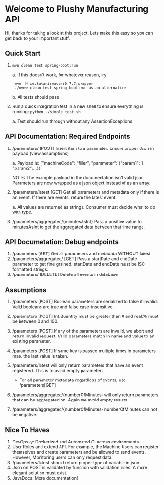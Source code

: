 # Welcome to Plushy Manufacturing API

Hi, thanks for taking a look at this project. Lets make this easy so you can get back to your important stuff.

## Quick Start
1. `mvn clean test spring-boot:run`

    a. If this doesn't work, for whatever reason, try

        mvn -N io.takari:maven:0.7.7:wrapper
        ./mvnw clean test spring-boot:run as an alternative

    b. All tests should pass

2. Run a quick integration test in a new shell to ensure everything is running: 
`python ./simple_test.sh` 

    a. Test should run through without any AssertionExceptions


## API Documentation: Required Endpoints
1. /parameters/ [POST] Insert item to a parameter. Ensure proper Json in payload (view assumptions)

    a. Payload is: {"machineCode": "filler", "parameter": {"param1": 1, "param2":...}}

    NOTE: The example payload in the documentation isn't valid json. Parameters are now wrapped as a json object instead of as an array.

2. /parameters/latest [GET] Get all parameters and metadata only if there is an event. If there are events, return the latest event.

    a. All values are returned as strings. Consumer must decide what to do with type.

3. /parameters/aggregated/{minutesAsInt} Pass a positive value to minutesAsInt to get the aggregated data between that time range.


## API Documetation: Debug endpoints
1. /parameters [GET] Get all parameters and metadata WITHOUT latest
2. /parameters/aggregated/ [GET] Pass a startDate and endDate parameter to get fine grained. startDate and endDate must be ISO formatted strings.
3. /parameters/ [DELETE] Delete all events in database

## Assumptions
1. /parameters [POST] Boolean parameters are serialized to false if invalid. Valid booleans are true and false case-insensitive.
2. /parameters [POST] Int:Quantity must be greater than 0 and real:% must be between 0 and 100.
3. /parameters [POST] If any of the parameters are invalid, we abort and return invalid request. Valid parameters match in name and value to an existing parameter.
4. /parameters [POST] If same key is passed multiple times in parameters map, the last value is taken.
5. /parameters/latest will only return parameters that have an event registered. This is to avoid empty parameters. 

    - For all parameter metadata regardless of events, use /parameters[GET]

6. /parameters/aggregated/{numberOfMinutes} will only return parameters that can be aggregated on. Again we avoid empty results.
7. /parameters/aggregated/{numberOfMinutes} numberOfMinutes can not be negative.

## Nice To Haves
1. DevOps-y: Dockerized and Automated CI across environments
2. User Roles and extend API. For example, the Machine Users can register themselves and create parameters and be allowed to send events. However, Monitoring users can only request data.
3. /parameters/latest should return proper type of variable in json
4. Json on POST is validated by function with validation rules. A more elegant solution must exist.
5. JavaDocs: More documentation!

